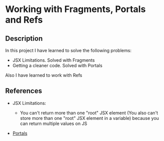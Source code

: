 # Working with Fragments, Portals and Refs

## Description

In this project I have learned to solve the following problems:

- JSX Limitations. Solved with Fragments
- Getting a cleaner code. Solved with Portals

Also I have learned to work with Refs

## References

- JSX Limitations:

  - You can't return more than one "root" JSX element (You also can't store more than one "root" JSX element in a variable) because you can return multiple values on JS

- [Portals](https://reactjs.org/docs/portals.html)
